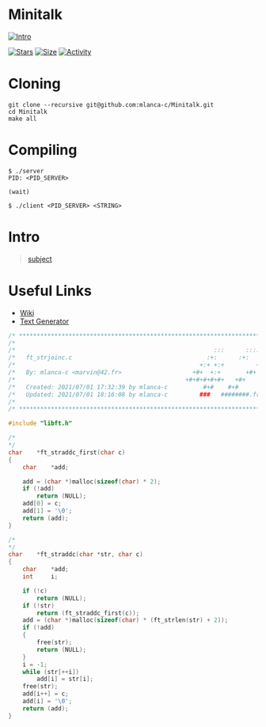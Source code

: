 # Minitalk
 
 [![Intro](https://img.shields.io/badge/Cursus-Minitalk-success?style=for-the-badge&logo=42)](https://github.com/mlanca-c/Minitalk)
 
 [![Stars](https://img.shields.io/github/stars/mlanca-c/Minitalk?color=ffff00&label=Stars&logo=Stars&style=?style=flat)](https://github.com/mlanca-c/Minitalk)
 [![Size](https://img.shields.io/github/repo-size/mlanca-c/Minitalk?color=blue&label=Size&logo=Size&style=?style=flat)](https://github.com/mlanca-c/Minitalk)
 [![Activity](https://img.shields.io/github/last-commit/mlanca-c/Minitalk?color=red&label=Last%20Commit&style=flat)](https://github.com/mlanca-c/Minitalk)

# Cloning

 ```
 git clone --recursive git@github.com:mlanca-c/Minitalk.git
 cd Minitalk
 make all
 ```
 
 # Compiling
 
 ```
 $ ./server
 PID: <PID_SERVER>
 
 (wait)
 ```

 ```
 $ ./client <PID_SERVER> <STRING>
 ```

# Intro
 > [subject](subject.pdf)

# Useful Links

 * [Wiki](https://github.com/mlanca-c/Minitalk/wiki)
 * [Text Generator](http://www.dummytextgenerator.com/#jump)


```c
/* ************************************************************************** */
/*                                                                            */
/*                                                        :::      ::::::::   */
/*   ft_strjoinc.c                                      :+:      :+:    :+:   */
/*                                                    +:+ +:+         +:+     */
/*   By: mlanca-c <marvin@42.fr>                    +#+  +:+       +#+        */
/*                                                +#+#+#+#+#+   +#+           */
/*   Created: 2021/07/01 17:32:39 by mlanca-c          #+#    #+#             */
/*   Updated: 2021/07/01 18:16:08 by mlanca-c         ###   ########.fr       */
/*                                                                            */
/* ************************************************************************** */

#include "libft.h"

/*
*/
char	*ft_straddc_first(char c)
{
	char	*add;

	add = (char *)malloc(sizeof(char) * 2);
	if (!add)
		return (NULL);
	add[0] = c;
	add[1] = '\0';
	return (add);
}

/*
*/
char	*ft_straddc(char *str, char c)
{
	char	*add;
	int		i;

	if (!c)
		return (NULL);
	if (!str)
		return (ft_straddc_first(c));
	add = (char *)malloc(sizeof(char) * (ft_strlen(str) + 2));
	if (!add)
	{
		free(str);
		return (NULL);
	}
	i = -1;
	while (str[++i])
		add[i] = str[i];
	free(str);
	add[i++] = c;
	add[i] = '\0';
	return (add);
}
```
